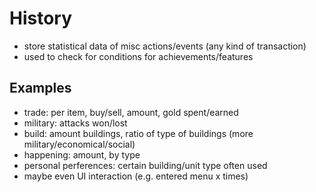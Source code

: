
# History

* store statistical data of misc actions/events (any kind of transaction)
* used to check for conditions for achievements/features

## Examples

* trade: per item, buy/sell, amount, gold spent/earned
* military: attacks won/lost
* build: amount buildings, ratio of type of buildings (more military/economical/social)
* happening: amount, by type
* personal perferences: certain building/unit type often used
* maybe even UI interaction (e.g. entered menu x times)
